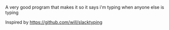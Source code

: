 A very good program that makes it so it says i'm typing when anyone else is typing  

Inspired by https://github.com/will/slacktyping